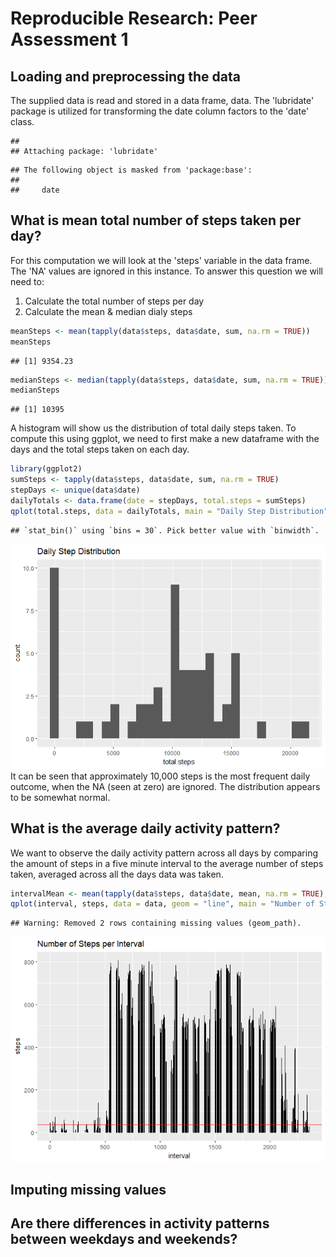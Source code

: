 # Reproducible Research: Peer Assessment 1


## Loading and preprocessing the data
The supplied data is read and stored in a data frame, data.  The 'lubridate' package is utilized for
transforming the date column factors to the 'date' class.


```
## 
## Attaching package: 'lubridate'
```

```
## The following object is masked from 'package:base':
## 
##     date
```

## What is mean total number of steps taken per day?
For this computation we will look at the 'steps' variable in the data frame.  The 'NA' values are 
ignored in this instance.  To answer this question we will need to:

1. Calculate the total number of steps per day
2. Calculate the mean & median dialy steps


```r
meanSteps <- mean(tapply(data$steps, data$date, sum, na.rm = TRUE))
meanSteps
```

```
## [1] 9354.23
```

```r
medianSteps <- median(tapply(data$steps, data$date, sum, na.rm = TRUE))
medianSteps
```

```
## [1] 10395
```

A histogram will show us the distribution of total daily steps taken.  To compute this using ggplot, we
need to first make a new dataframe with the days and the total steps taken on each day.


```r
library(ggplot2)
sumSteps <- tapply(data$steps, data$date, sum, na.rm = TRUE)
stepDays <- unique(data$date)
dailyTotals <- data.frame(date = stepDays, total.steps = sumSteps)
qplot(total.steps, data = dailyTotals, main = "Daily Step Distribution")
```

```
## `stat_bin()` using `bins = 30`. Pick better value with `binwidth`.
```

![](PA1_template_files/figure-html/histogram-1.png)<!-- -->
It can be seen that approximately 10,000 steps is the most frequent daily outcome, when the NA (seen at zero) are ignored.  The distribution appears to be somewhat normal.

## What is the average daily activity pattern?
We want to observe the daily activity pattern across all days by comparing the amount of steps
in a five minute interval to the average number of steps taken, averaged across all the days data was
taken.  

```r
intervalMean <- mean(tapply(data$steps, data$date, mean, na.rm = TRUE), na.rm = TRUE)
qplot(interval, steps, data = data, geom = "line", main = "Number of Steps per Interval") + geom_hline(yintercept = intervalMean, col = "red")
```

```
## Warning: Removed 2 rows containing missing values (geom_path).
```

![](PA1_template_files/figure-html/activityPattern-1.png)<!-- -->

## Imputing missing values


## Are there differences in activity patterns between weekdays and weekends?
